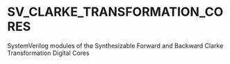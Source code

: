 # SV_CLARKE_TRANSFORMATION_CORES
SystemVerilog modules of the Synthesizable Forward and Backward Clarke Transformation Digital Cores
